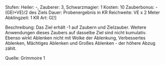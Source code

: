 Stufen: Heiler: -, Zauberer: 3, Schwarzmagier: 1
Kosten: 10
Zauberbonus: -(GEI+VE)/2 des Ziels
Dauer: Probenergebnis in KR
Reichweite: VE x 2 Meter
Abklingzeit: 1 KR
Art: G[!]

Beschreibung: Das Ziel erhält -1 auf Zaubern und Zielzauber. Weitere Anwendungen dieses Zaubers auf dasselbe Ziel sind nicht kumulativ.<br>Ebenso wirkt Ablenken nicht mit Wolke der Ablenkung, Verbessertes Ablenken, Mächtiges Ablenken und Großes Ablenken - der höhere Abzug zählt.

Quelle: Grimmoire 1
